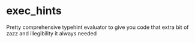 # exec_hints
Pretty comprehensive typehint evaluator to give you code that extra bit of zazz and illegibility it always needed

